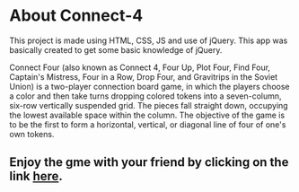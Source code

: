 # About Connect-4

This project is made using HTML, CSS, JS and use of jQuery.
This app was basically created to get some basic knowledge of jQuery.

Connect Four (also known as Connect 4, Four Up, Plot Four, Find Four, Captain's Mistress, Four in a Row, Drop Four, and Gravitrips in the Soviet Union) is a two-player connection board game, in which the players choose a color and then take turns dropping colored tokens into a seven-column, six-row vertically suspended grid. The pieces fall straight down, occupying the lowest available space within the column. The objective of the game is to be the first to form a horizontal, vertical, or diagonal line of four of one's own tokens.



## **Enjoy the gme with your friend by clicking on the link [**here**](https://019-connect4.netlify.app/).**